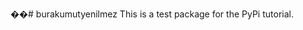 ��#   b u r a k u m u t y e n i l m e z 
 
 
 
 T h i s   i s   a   t e s t   p a c k a g e   f o r   t h e   P y P i   t u t o r i a l . 
 
 